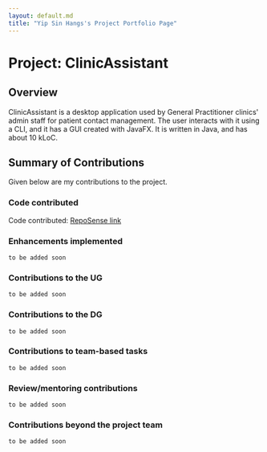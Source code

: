 ```yaml
---
layout: default.md
title: "Yip Sin Hangs's Project Portfolio Page"
---
```


# Project: ClinicAssistant

## Overview
ClinicAssistant is a desktop application used by General Practitioner clinics' admin staff for patient contact management. The user interacts with it using a CLI, and it has a GUI created with JavaFX. It is written in Java, and has about 10 kLoC.

## Summary of Contributions
Given below are my contributions to the project.

### Code contributed
Code contributed: [RepoSense link](https://nus-cs2103-ay2324s1.github.io/tp-dashboard/?search=simbayippy&breakdown=true)

### Enhancements implemented
`to be added soon`

### Contributions to the UG
`to be added soon`
### Contributions to the DG
`to be added soon`

### Contributions to team-based tasks
`to be added soon`
### Review/mentoring contributions
`to be added soon`

### Contributions beyond the project team
  `to be added soon`
